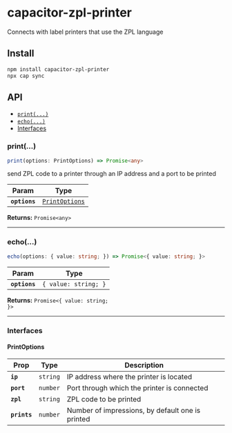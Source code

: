 # capacitor-zpl-printer

Connects with label printers that use the ZPL language

## Install

```bash
npm install capacitor-zpl-printer
npx cap sync
```

## API

<docgen-index>

- [`print(...)`](#print)
- [`echo(...)`](#echo)
- [Interfaces](#interfaces)

</docgen-index>

<docgen-api>
<!--Update the source file JSDoc comments and rerun docgen to update the docs below-->

### print(...)

```typescript
print(options: PrintOptions) => Promise<any>
```

send ZPL code to a printer through an IP address and a port to be printed

| Param         | Type                                                  |
| ------------- | ----------------------------------------------------- |
| **`options`** | <code><a href="#printoptions">PrintOptions</a></code> |

**Returns:** <code>Promise&lt;any&gt;</code>

---

### echo(...)

```typescript
echo(options: { value: string; }) => Promise<{ value: string; }>
```

| Param         | Type                            |
| ------------- | ------------------------------- |
| **`options`** | <code>{ value: string; }</code> |

**Returns:** <code>Promise&lt;{ value: string; }&gt;</code>

---

### Interfaces

#### PrintOptions

| Prop         | Type                | Description                                      |
| ------------ | ------------------- | ------------------------------------------------ |
| **`ip`**     | <code>string</code> | IP address where the printer is located          |
| **`port`**   | <code>number</code> | Port through which the printer is connected      |
| **`zpl`**    | <code>string</code> | ZPL code to be printed                           |
| **`prints`** | <code>number</code> | Number of impressions, by default one is printed |

</docgen-api>
